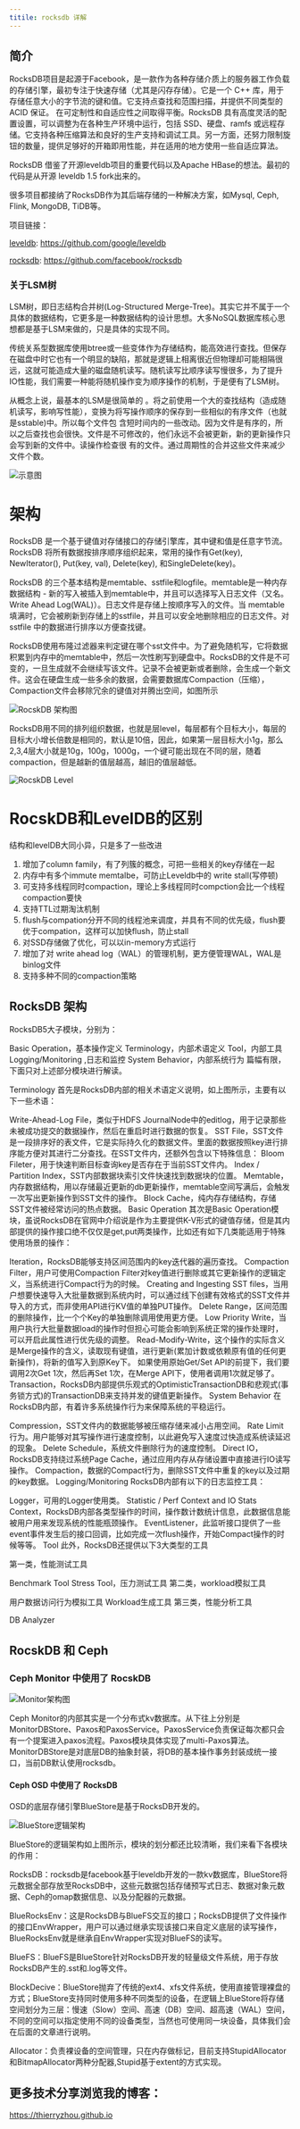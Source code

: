 ```yaml
---
titile: rocksdb 详解
---
```

## 简介
RocksDB项目是起源于Facebook，是一款作为各种存储介质上的服务器工作负载的存储引擎，最初专注于快速存储（尤其是闪存存储）。它是一个 C++ 库，用于存储任意大小的字节流的键和值。它支持点查找和范围扫描，并提供不同类型的 ACID 保证。
在可定制性和自适应性之间取得平衡。RocksDB 具有高度灵活的配置设置，可以调整为在各种生产环境中运行，包括 SSD、硬盘、ramfs 或远程存储。它支持各种压缩算法和良好的生产支持和调试工具。另一方面，还努力限制旋钮的数量，提供足够好的开箱即用性能，并在适用的地方使用一些自适应算法。

RocksDB 借鉴了开源leveldb项目的重要代码以及Apache HBase的想法。最初的代码是从开源 leveldb 1.5 fork出来的。

很多项目都接纳了RocksDB作为其后端存储的一种解决方案，如Mysql, Ceph, Flink, MongoDB, TiDB等。
  
项目链接：

[leveldb](https://github.com/google/leveldb): https://github.com/google/leveldb

[rocksdb](https://github.com/facebook/rocksdb): https://github.com/facebook/rocksdb

### 关于LSM树
LSM树，即日志结构合并树(Log-Structured Merge-Tree)。其实它并不属于一个具体的数据结构，它更多是一种数据结构的设计思想。大多NoSQL数据库核心思想都是基于LSM来做的，只是具体的实现不同。

传统关系型数据库使用btree或一些变体作为存储结构，能高效进行查找。但保存在磁盘中时它也有一个明显的缺陷，那就是逻辑上相离很近但物理却可能相隔很远，这就可能造成大量的磁盘随机读写。随机读写比顺序读写慢很多，为了提升IO性能，我们需要一种能将随机操作变为顺序操作的机制，于是便有了LSM树。

从概念上说，最基本的LSM是很简单的 。将之前使用一个大的查找结构（造成随机读写，影响写性能），变换为将写操作顺序的保存到一些相似的有序文件（也就是sstable)中。所以每个文件包 含短时间内的一些改动。因为文件是有序的，所以之后查找也会很快。文件是不可修改的，他们永远不会被更新，新的更新操作只会写到新的文件中。读操作检查很 有的文件。通过周期性的合并这些文件来减少文件个数。

![示意图](/assets/images/ceph/LSM-archietcture.png)

# 架构
RocksDB 是一个基于键值对存储接口的存储引擎库，其中键和值是任意字节流。RocksDB 将所有数据按排序顺序组织起来，常用的操作有Get(key), NewIterator(), Put(key, val), Delete(key), 和SingleDelete(key)。

RocksDB 的三个基本结构是memtable、sstfile和logfile。memtable是一种内存数据结构 - 新的写入被插入到memtable中，并且可以选择写入日志文件（又名。Write Ahead Log(WAL)）。日志文件是存储上按顺序写入的文件。当 memtable 填满时，它会被刷新到存储上的sstfile，并且可以安全地删除相应的日志文件。对 sstfile 中的数据进行排序以方便查找键。

RocksDB使用布隆过滤器来判定键在哪个sst文件中。为了避免随机写，它将数据积累到内存中的memtable中，然后一次性刷写到硬盘中。RocksDB的文件是不可变的，一旦生成就不会继续写该文件。记录不会被更新或者删除，会生成一个新文件。这会在硬盘生成一些多余的数据，会需要数据库Compaction（压缩），Compaction文件会移除冗余的键值对并腾出空间，如图所示

![RocskDB 架构图](/assets/images/ceph/LSM.png)

RocksDB用不同的排列组织数据，也就是层level，每层都有个目标大小，每层的目标大小增长倍数是相同的，默认是10倍，因此，如果第一层目标大小1g，那么2,3,4层大小就是10g，100g，1000g，一个键可能出现在不同的层，随着compaction，但是越新的值层越高，越旧的值层越低。

![RocskDB Level](/assets/images/ceph/rocksdb-level.png)

# RocskDB和LevelDB的区别

结构和levelDB大同小异，只是多了一些改进

1. 增加了column family，有了列簇的概念，可把一些相关的key存储在一起  
2. 内存中有多个immute memtalbe，可防止Leveldb中的 write stall(写停顿)  
3. 可支持多线程同时compaction，理论上多线程同时compction会比一个线程compaction要快  
4. 支持TTL过期淘汰机制  
5. flush与compation分开不同的线程池来调度，并具有不同的优先级，flush要优于compation，这样可以加快flush，防止stall  
6. 对SSD存储做了优化，可以以in-memory方式运行  
7. 增加了对 write ahead log（WAL）的管理机制，更方便管理WAL，WAL是binlog文件  
8. 支持多种不同的compaction策略

## RocksDB 架构
RocksDB5大子模块，分别为：

Basic Operation，基本操作定义
Terminology，内部术语定义
Tool，内部工具
Logging/Monitoring ,日志和监控
System Behavior，内部系统行为
篇幅有限，下面只对上述部分模块进行解读。

Terminology
首先是RocksDB内部的相关术语定义说明，如上图所示，主要有以下一些术语：

Write-Ahead-Log File，类似于HDFS JournalNode中的editlog，用于记录那些未被成功提交的数据操作，然后在重启时进行数据的恢复。
SST File，SST文件是一段排序好的表文件，它是实际持久化的数据文件。里面的数据按照key进行排序能方便对其进行二分查找。在SST文件内，还额外包含以下特殊信息：
Bloom Fileter，用于快速判断目标查询key是否存在于当前SST文件内。
Index / Partition Index，SST内部数据块索引文件快速找到数据块的位置。
Memtable，内存数据结构，用以存储最近更新的db更新操作，memtable空间写满后，会触发一次写出更新操作到SST文件的操作。
Block Cache，纯内存存储结构，存储SST文件被经常访问的热点数据。
Basic Operation
其次是Basic Operation模块，虽说RocksDB在官网中介绍说是作为主要提供K-V形式的键值存储，但是其内部提供的操作接口绝不仅仅是get,put两类操作，比如还有如下几类能适用于特殊使用场景的操作：

Iteration，RocksDB能够支持区间范围内的key迭代器的遍历查找。
Compaction Filter，用户可使用Compaction Filter对key值进行删除或其它更新操作的逻辑定义，当系统进行Compact行为的时候。
Creating and Ingesting SST files，当用户想要快速导入大批量数据到系统内时，可以通过线下创建有效格式的SST文件并导入的方式，而非使用API进行KV值的单独PUT操作。
Delete Range，区间范围的删除操作，比一个个Key的单独删除调用使用更方便。
Low Priority Write，当用户执行大批量数据load的操作时但担心可能会影响到系统正常的操作处理时，可以开启此属性进行优先级的调整。
Read-Modify-Write，这个操作的实际含义是Merge操作的含义，读取现有键值，进行更新(累加计数或依赖原有值的任何更新操作)，将新的值写入到原Key下。 如果使用原始Get/Set API的前提下，我们要调用2次Get 1次，然后再Set 1次，在Merge API下，使用者调用1次就足够了。
Transaction，RocksDB内部提供乐观式的OptimisticTransactionDB和悲观式(事务锁方式)的TransactionDB来支持并发的键值更新操作。
System Behavior
在RocksDB内部，有着许多系统操作行为来保障系统的平稳运行。

Compression，SST文件内的数据能够被压缩存储来减小占用空间。
Rate Limit行为。用户能够对其写操作进行速度控制，以此避免写入速度过快造成系统读延迟的现象。
Delete Schedule，系统文件删除行为的速度控制。
Direct IO，RocksDB支持绕过系统Page Cache，通过应用内存从存储设置中直接进行IO读写操作。
Compaction，数据的Compact行为，删除SST文件中重复的key以及过期的key数据。
Logging/Monitoring
RocksDB内部有以下的日志监控工具：

Logger，可用的Logger使用类。
Statistic / Perf Context and IO Stats Context，RocksDB内部各类型操作的时间，操作数计数统计信息，此数据信息能被用户用来发现系统的性能瓶颈操作。
EventListener，此监听接口提供了一些event事件发生后的接口回调，比如完成一次flush操作，开始Compact操作的时候等等。
Tool
此外，RocksDB还提供以下3大类型的工具

第一类，性能测试工具

Benchmark Tool
Stress Tool，压力测试工具
第二类，workload模拟工具

用户数据访问行为模拟工具
Workload生成工具
第三类，性能分析工具

DB Analyzer

## RocskDB 和 Ceph
### Ceph Monitor 中使用了 RocskDB

![Monitor架构图](/assets/images/ceph/ceph-monitor-stack.jpg)

Ceph Monitor的内部其实是一个分布式kv数据库。从下往上分别是MonitorDBStore、Paxos和PaxosService。PaxosService负责保证每次都只会有一个提案进入paxos流程。Paxos模块具体实现了multi-Paxos算法。MonitorDBStore是对底层DB的抽象封装，将DB的基本操作事务封装成统一接口，当前DB默认使用rocksdb。

#### Ceph OSD 中使用了 RocksDB
OSD的底层存储引擎BlueStore是基于RocksDB开发的。

![BlueStore逻辑架构](/assets/images/ceph/bluestore.png)

BlueStore的逻辑架构如上图所示，模块的划分都还比较清晰，我们来看下各模块的作用：

RocksDB：rocksdb是facebook基于leveldb开发的一款kv数据库，BlueStore将元数据全部存放至RocksDB中，这些元数据包括存储预写式日志、数据对象元数据、Ceph的omap数据信息、以及分配器的元数据。

BlueRocksEnv：这是RocksDB与BlueFS交互的接口；RocksDB提供了文件操作的接口EnvWrapper，用户可以通过继承实现该接口来自定义底层的读写操作，BlueRocksEnv就是继承自EnvWrapper实现对BlueFS的读写。

BlueFS：BlueFS是BlueStore针对RocksDB开发的轻量级文件系统，用于存放RocksDB产生的.sst和.log等文件。

BlockDecive：BlueStore抛弃了传统的ext4、xfs文件系统，使用直接管理裸盘的方式；BlueStore支持同时使用多种不同类型的设备，在逻辑上BlueStore将存储空间划分为三层：慢速（Slow）空间、高速（DB）空间、超高速（WAL）空间，不同的空间可以指定使用不同的设备类型，当然也可使用同一块设备，具体我们会在后面的文章进行说明。

Allocator：负责裸设备的空间管理，只在内存做标记，目前支持StupidAllocator和BitmapAllocator两种分配器,Stupid基于extent的方式实现。

## 更多技术分享浏览我的博客：  
https://thierryzhou.github.io